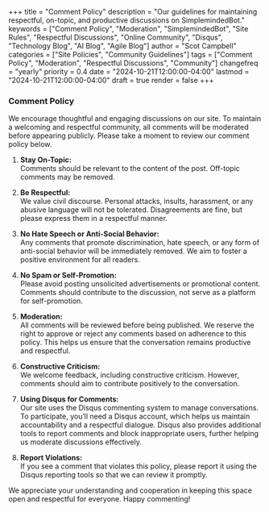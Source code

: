 +++
title = "Comment Policy"
description = "Our guidelines for maintaining respectful, on-topic, and productive discussions on SimplemindedBot."
keywords = ["Comment Policy", "Moderation", "SimplemindedBot", "Site Rules", "Respectful Discussions", "Online Community", "Disqus", "Technology Blog", "AI Blog", "Agile Blog"]
author = "Scot Campbell"
categories = ["Site Policies", "Community Guidelines"]
tags = ["Comment Policy", "Moderation", "Respectful Discussions", "Community"]
changefreq = "yearly"
priority = 0.4
date = "2024-10-21T12:00:00-04:00"
lastmod = "2024-10-21T12:00:00-04:00"
draft = true
render = false
+++

### Comment Policy

We encourage thoughtful and engaging discussions on our site. To maintain a welcoming and respectful community, all comments will be moderated before appearing publicly. Please take a moment to review our comment policy below.

1. **Stay On-Topic:**  
   Comments should be relevant to the content of the post. Off-topic comments may be removed.

2. **Be Respectful:**  
   We value civil discourse. Personal attacks, insults, harassment, or any abusive language will not be tolerated. Disagreements are fine, but please express them in a respectful manner.

3. **No Hate Speech or Anti-Social Behavior:**  
   Any comments that promote discrimination, hate speech, or any form of anti-social behavior will be immediately removed. We aim to foster a positive environment for all readers.

4. **No Spam or Self-Promotion:**  
   Please avoid posting unsolicited advertisements or promotional content. Comments should contribute to the discussion, not serve as a platform for self-promotion.

5. **Moderation:**  
   All comments will be reviewed before being published. We reserve the right to approve or reject any comments based on adherence to this policy. This helps us ensure that the conversation remains productive and respectful.

6. **Constructive Criticism:**  
   We welcome feedback, including constructive criticism. However, comments should aim to contribute positively to the conversation.

7. **Using Disqus for Comments:**  
   Our site uses the Disqus commenting system to manage conversations. To participate, you’ll need a Disqus account, which helps us maintain accountability and a respectful dialogue. Disqus also provides additional tools to report comments and block inappropriate users, further helping us moderate discussions effectively.

8. **Report Violations:**  
   If you see a comment that violates this policy, please report it using the Disqus reporting tools so that we can review it promptly.

We appreciate your understanding and cooperation in keeping this space open and respectful for everyone. Happy commenting!
